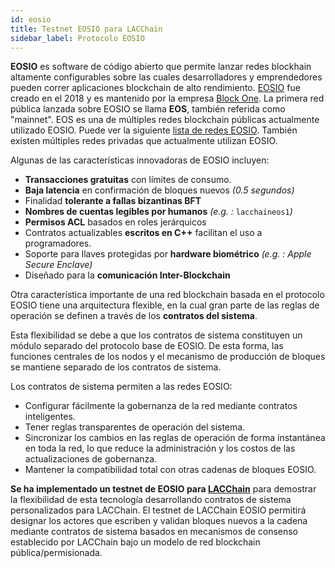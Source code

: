 ```yaml
---
id: eosio
title: Testnet EOSIO para LACChain
sidebar_label: Protocolo EOSIO
---
```

**EOSIO** es software de código abierto que permite lanzar redes blockhain altamente configurables sobre las cuales desarrolladores y emprendedores pueden correr aplicaciones blockchain de alto rendimiento. [EOSIO](https://eos.io) fue creado en el 2018 y es mantenido por la empresa [Block One](https://block.one).  La primera red pública lanzada sobre EOSIO se llama **EOS**, también referida como "mainnet". EOS es una de múltiples redes blockchain públicas actualmente utilizado EOSIO. Puede ver la siguiente [lista de redes EOSIO](/docs/recursos/redes-eosio). También existen múltiples redes privadas que actualmente utilizan EOSIO.

Algunas de las características innovadoras de EOSIO incluyen:

- **Transacciones gratuitas** con límites de consumo.
- **Baja latencia** en confirmación de bloques nuevos  *(0.5 segundos)*
- Finalidad **tolerante a fallas bizantinas BFT**
- **Nombres de cuentas legibles por humanos** *(e.g. :* `lacchaineos1`*)*
- **Permisos ACL** basados en roles jerárquicos
- Contratos actualizables **escritos en C++** facilitan el uso a programadores.
- Soporte para llaves protegidas por **hardware biométrico** *(e.g. : Apple Secure Enclave)*
- Diseñado para la **comunicación Inter-Blockchain**

Otra característica importante de una red blockchain basada en el protocolo EOSIO tiene una arquitectura flexible, en la cual gran parte de las reglas de operación se definen a través de los **contratos del sistema**. 

Esta flexibilidad se debe a que los contratos de sistema constituyen un módulo separado del protocolo base de EOSIO. De esta forma, las funciones centrales de los nodos y el mecanismo de producción de  bloques se mantiene separado de los contratos de sistema.

Los contratos de sistema permiten a las redes EOSIO:

- Configurar fácilmente la gobernanza de la red mediante contratos inteligentes.
- Tener reglas transparentes de operación del sistema.
- Sincronizar los cambios en las reglas de operación de forma instantánea en toda la red, lo que reduce la administración y los costos de las actualizaciones de gobernanza.
- Mantener la compatibilidad total con otras cadenas de bloques EOSIO.


**Se ha implementado un testnet de EOSIO para [LACChain](https://medium.com/@lacchain.official/what-is-the-lacchain-global-alliance-and-what-does-it-consist-of-861cb76257b1)** para demostrar la flexibilidad de esta tecnología desarrollando contratos de sistema personalizados para LACChain. El testnet de LACChain EOSIO permitirá designar los actores que escriben y validan bloques nuevos a la cadena mediante contratos de sistema basados en mecanismos de consenso establecido por LACChain bajo un modelo de red blockchain pública/permisionada.
